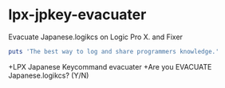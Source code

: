 # lpx-jpkey-evacuater
Evacuate Japanese.logikcs on Logic Pro X. and Fixer

```ruby:qiita.rb
puts 'The best way to log and share programmers knowledge.'
```
+LPX Japanese Keycommand evacuater
+Are you EVACUATE Japanese.logikcs? (Y/N)
